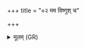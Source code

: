 +++
title = "०२ मम विष्णुश् च"

+++
<details><summary>मूलम् (GR)</summary>

मम विष्णुश् च सोमश् च  
ममैव मरुतो भुवन् ।  
सरस्वांश् च भगश् च  
विश्वे देवा वशे मम ॥
</details>